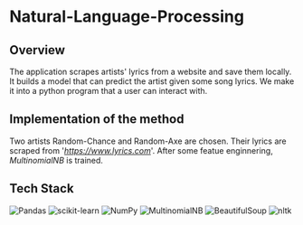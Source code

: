 # Natural-Language-Processing

## Overview

The application scrapes artists' lyrics from a website and save them locally.
It builds a model that can predict the artist given some song lyrics. We make it into a python program that a user can interact with.

## Implementation of the method

Two artists Random-Chance and Random-Axe are chosen. Their lyrics are scraped from '*https://www.lyrics.com*'. After some featue enginnering, *MultinomialNB* is trained. 

## Tech Stack

![Pandas](https://img.shields.io/badge/pandas-%23150458.svg?style=for-the-badge&logo=pandas&logoColor=white)  ![scikit-learn](https://img.shields.io/badge/scikit--learn-%23F7931E.svg?style=for-the-badge&logo=scikit-learn&logoColor=white)  ![NumPy](https://img.shields.io/badge/numpy-%23013243.svg?style=for-the-badge&logo=numpy&logoColor=white)  	![MultinomialNB](https://img.shields.io/badge/MultinomialNB-%23FF6F00.svg?style=for-the-badge&logo=MultinomialNB&logoColor=white)  ![BeautifulSoup](https://img.shields.io/badge/BeautifulSoup-%23FF6F00.svg?style=for-the-badge&logo=BeautifulSoup&logoColor=white)  ![nltk](https://img.shields.io/badge/nltk-%23FF6F00.svg?style=for-the-badge&logo=nltk&logoColor=white)
